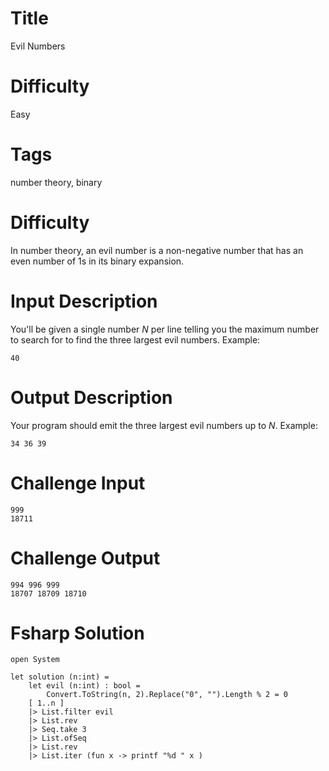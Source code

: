 # Title

Evil Numbers

# Difficulty

Easy

# Tags

number theory, binary 

# Difficulty

In number theory, an evil number is a non-negative number that has an even number of 1s in its binary expansion.

# Input Description

You'll be given a single number *N* per line telling you the maximum number to search for to find the three largest evil numbers. Example:

    40

# Output Description

Your program should emit the three largest evil numbers up to *N*. Example:

    34 36 39

# Challenge Input

    999
    18711

# Challenge Output

    994 996 999
    18707 18709 18710

# Fsharp Solution

    open System
    
    let solution (n:int) = 
        let evil (n:int) : bool = 
            Convert.ToString(n, 2).Replace("0", "").Length % 2 = 0
        [ 1..n ] 
        |> List.filter evil 
        |> List.rev 
        |> Seq.take 3 
        |> List.ofSeq 
        |> List.rev
        |> List.iter (fun x -> printf "%d " x )